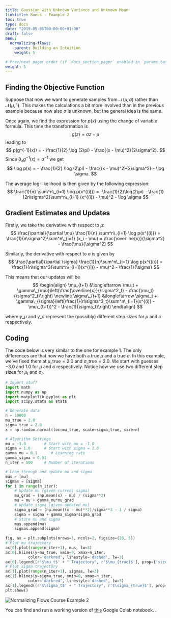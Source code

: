 ```yaml
---
title: Gaussian with Unknown Variance and Unknown Mean 
linktitle: Bonus - Example 2
toc: true
type: docs
date: "2019-05-05T00:00:00+01:00"
draft: false
menu:
  normalizing-flows:
    parent: Building an Intuition
    weight: 5

# Prev/next pager order (if `docs_section_pager` enabled in `params.toml`)
weight: 5
---
```


## Finding the Objective Function
Suppose that now we want to generate samples from $\mathcal{N}(\mu, \sigma)$ rather than $\mathcal{N}(\mu, 1)$. This makes the calculations a bit more involved than in the previous example because now also $\sigma$ is unknown, but the general idea is the same. 

Once again, we find the expression for $p(x)$ using the change of variable formula. This time the transformation is 
$$
g(z) = \sigma z + \mu
$$
leading to 
$$
p(g^{-1}(x)) = - \frac{1}{2} \log (2\pi) - \frac{(x - \mu)^2}{2\sigma^2}.
$$
Since $\partial_{x} g^{-1}(x) = \sigma^{-1}$ we get
$$
\log p(x)  = - \frac{1}{2} \log (2\pi) - \frac{(x - \mu)^2}{2\sigma^2} - \log \sigma.
$$

The average log-likelihood is then given by the following expression:
$$
\frac{1}{n} \sum^n\_{i=1} \log p(x^{(i)}) = -\frac{1}{2}\log(2\pi) - \frac{1}{2n\sigma^2}\sum^n\_{i=1} (x^{(i)} - \mu)^2 - \log \sigma
$$

## Gradient Estimates and Updates
Firstly, we take the derivative with respect to $\mu$:
$$
  \frac{\partial}{\partial \mu} \frac{1}{n} \sum^n\_{i=1} \log p(x^{(i)}) = \frac{1}{n\sigma^2}\sum^n\_{i=1} (x_i - \mu) = \frac{\overline{x}}{\sigma^2} - \frac{\mu}{\sigma^2}
$$

Similarly, the derivative with respect to $\sigma$ is given by
$$
\frac{\partial}{\partial \sigma} \frac{1}{n}\sum^n\_{i=1} \log p(x^{(i)}) = \frac{1}{n\sigma^3}\sum^n\_{i=1}(x^{(i)} - \mu)^2 - \frac{1}{\sigma}
$$

This means that our updates will be
$$
\begin{align}
    \mu_{t+1} &\longleftarrow \mu_t + \gamma\_{\mu}\left(\frac{\overline{x}}{\sigma^2_t} - \frac{\mu_t}{\sigma^2_t}\right) \newline
    \sigma\_{t+1} &\longleftarrow \sigma_t + \gamma\_{\sigma}\left(\frac{1}{n\sigma^3_t}\sum^n\_{i=1}(x^{(i)} - \mu\_{t+1})^2 - \frac{1}{\sigma_t}\right)
\end{align}
$$

where $\gamma\_{\mu}$ and $\gamma\_{\sigma}$ represent the (possibly) different step sizes for $\mu$ and $\sigma$ respectively.

## Coding
The code below is very similar to the one for example 1. The only differences are that now we have both a true $\mu$ and a true $\sigma$. In this example, we've fixed them at $\mu\_{\text{true}} = 2.0$ and $\sigma\_{\text{true}}=2.0$. We start with guesses $-3.0$ and $1.0$ for $\mu$ and $\sigma$ respectively. Notice how we use two different step sizes for $\mu_t$ and $\sigma_t$.

```python
# Import stuff
import math
import numpy as np
import matplotlib.pyplot as plt
import scipy.stats as stats

# Generate data
n = 10000
mu_true = 2.0
sigma_true = 2.0
x = np.random.normal(loc=mu_true, scale=sigma_true, size=n)

# Algorithm Settings
mu = -3.0        # Start with mu = -1.0
sigma = 1.0      # Start with sigma = 1.0
gamma_mu = 0.1      # Learning rate
gamma_sigma = 0.01
n_iter = 500     # Number of iterations

# Loop through and update mu and sigma
mus = [mu]
sigmas = [sigma]
for i in range(n_iter):
    # Update mu (given current sigma)
    mu_grad = (np.mean(x) - mu) / (sigma**2)
    mu = mu + gamma_mu*mu_grad
    # Update sigma (given updated mu)
    sigma_grad = (np.mean((x - mu)**2)/sigma**3 - 1 / sigma)
    sigma = sigma + gamma_sigma*sigma_grad
    # Store mu and sigma
    mus.append(mu)
    sigmas.append(sigma)
    
fig, ax = plt.subplots(nrows=1, ncols=2, figsize=(20, 5))
# Plot mu trajectory
ax[0].plot(range(n_iter+1), mus, lw=3)
ax[0].hlines(y=mu_true, xmin=0, xmax=n_iter, 
          color='darkred', linestyle='dashed', lw=3)
ax[0].legend([r'$\mu_t$' + " Trajectory", r'$\mu_{true}$'], prop={'size': 29}, loc='lower right')
# Plot sigma trajectory 
ax[1].plot(range(n_iter+1), sigmas, lw=3)
ax[1].hlines(y=sigma_true, xmin=0, xmax=n_iter, 
          color='darkred', linestyle='dashed', lw=3)
ax[1].legend([r'$\sigma_t$' + " Trajectory", r'$\sigma_{true}$'], prop={'size': 29})
plt.show()
```

![Normalizing Flows Course Example 2](/example2_nf.png)

You can find and run a working version of [this](https://colab.research.google.com/drive/1ZinpkC7oj0VHgKRdSLa4qoe24zSbEz75?usp=sharing) Google Colab notebook. .


